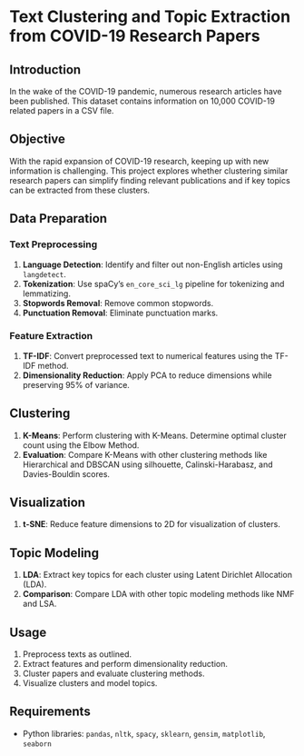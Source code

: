 
# Text Clustering and Topic Extraction from COVID-19 Research Papers

## Introduction

In the wake of the COVID-19 pandemic, numerous research articles have been published. This dataset contains information on 10,000 COVID-19 related papers in a CSV file. 

## Objective

With the rapid expansion of COVID-19 research, keeping up with new information is challenging. This project explores whether clustering similar research papers can simplify finding relevant publications and if key topics can be extracted from these clusters.

## Data Preparation

### Text Preprocessing

1. **Language Detection**: Identify and filter out non-English articles using `langdetect`.
2. **Tokenization**: Use spaCy’s `en_core_sci_lg` pipeline for tokenizing and lemmatizing.
3. **Stopwords Removal**: Remove common stopwords.
4. **Punctuation Removal**: Eliminate punctuation marks.

### Feature Extraction

1. **TF-IDF**: Convert preprocessed text to numerical features using the TF-IDF method.
2. **Dimensionality Reduction**: Apply PCA to reduce dimensions while preserving 95% of variance.

## Clustering

1. **K-Means**: Perform clustering with K-Means. Determine optimal cluster count using the Elbow Method.
2. **Evaluation**: Compare K-Means with other clustering methods like Hierarchical and DBSCAN using silhouette, Calinski-Harabasz, and Davies-Bouldin scores.

## Visualization

1. **t-SNE**: Reduce feature dimensions to 2D for visualization of clusters.

## Topic Modeling

1. **LDA**: Extract key topics for each cluster using Latent Dirichlet Allocation (LDA). 
2. **Comparison**: Compare LDA with other topic modeling methods like NMF and LSA.

## Usage

1. Preprocess texts as outlined.
2. Extract features and perform dimensionality reduction.
3. Cluster papers and evaluate clustering methods.
4. Visualize clusters and model topics.

## Requirements

- Python libraries: `pandas`, `nltk`, `spacy`, `sklearn`, `gensim`, `matplotlib`, `seaborn`

